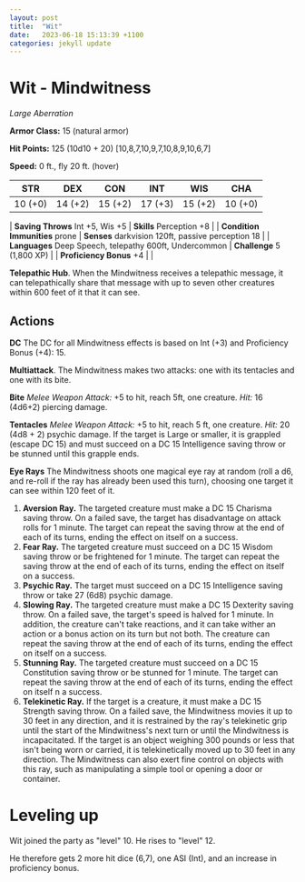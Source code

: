 ```yaml
---
layout: post
title:  "Wit"
date:   2023-06-18 15:13:39 +1100
categories: jekyll update
---
```

# Wit - Mindwitness

*Large Aberration*

**Armor Class:** 15 (natural armor)

**Hit Points:** 125 (10d10 + 20) [10,8,7,10,9,7,10,8,9,10,6,7]

**Speed:** 0 ft., fly 20 ft. (hover)

| STR     | DEX     | CON     | INT     | WIS     | CHA     |
| ------- | ------- | ------- | ------- | ------- | ------- |
| 10 (+0) | 14 (+2) | 15 (+2) | 17 (+3) | 15 (+2) | 10 (+0) |

| **Saving Throws** Int +5, Wis +5 | **Skills** Perception +8 |
| **Condition Immunities** prone   | **Senses** darkvision 120ft, passive perception 18 |
| **Languages** Deep Speech, telepathy 600ft, Undercommon | **Challenge** 5 (1,800 XP) |
| **Proficiency Bonus** +4 | |

**Telepathic Hub**. When the Mindwitness receives a telepathic message, it can telepathically share that message with up to seven other creatures within 600 feet of it that it can see.

## Actions

**DC** The DC for all Mindwitness effects is based on Int (+3) and Proficiency Bonus (+4): 15.

**Multiattack**. The Mindwitness makes two attacks: one with its tentacles and one with its bite.

**Bite** *Melee Weapon Attack:* +5 to hit, reach 5ft, one creature. *Hit:* 16 (4d6+2) piercing damage.

**Tentacles** *Melee Weapon Attack:* +5 to hit, reach 5 ft, one creature. *Hit:* 20 (4d8 + 2) psychic damage. If the target is Large or smaller, it is grappled (escape DC 15) and must succeed on a DC 15 Intelligence saving throw or be stunned until this grapple ends.

**Eye Rays** The Mindwitness shoots one magical eye ray at random (roll a d6, and re-roll if the ray has already been used this turn), choosing one target it can see within 120 feet of it.

1. **Aversion Ray.** The targeted creature must make a DC 15 Charisma saving throw. On a failed save, the target has disadvantage on attack rolls for 1 minute. The target can repeat the saving throw at the end of each of its turns, ending the effect on itself on a success.
2. **Fear Ray.** The targeted creature must succeed on a DC 15 Wisdom saving throw or be frightened for 1 minute. The target can repeat the saving throw at the end of each of its turns, ending the effect on itself on a success.
2. **Psychic Ray.** The target must succeed on a DC 15 Intelligence saving throw or take 27 (6d8) psychic damage.
2. **Slowing Ray.** The targeted creature must make a DC 15 Dexterity saving throw. On a failed save, the target's speed is halved for 1 minute. In addition, the creature can't take reactions, and it can take wither an action or a bonus action on its turn but not both. The creature can repeat the saving throw at the end of each of its turns, ending the effect on itself on a success.
2. **Stunning Ray.** The targeted creature must succeed on a DC 15 Constitution saving throw or be stunned for 1 minute. The target can repeat the saving throw at the end of each of its turns, ending the effect on itself n a success.
2. **Telekinetic Ray.** If the target is a creature, it must make a DC 15 Strength saving throw. On a failed save, the Mindwitness movies it up to 30 feet in any direction, and it is restrained by the ray's telekinetic grip until the start of the Mindwitness's next turn or until the Mindwitness is incapacitated. If the target is an object weighing 300 pounds or less that isn't being worn or carried, it is telekinetically moved up to 30 feet in any direction. The Mindwitness can also exert fine control on objects with this ray, such as manipulating a simple tool or opening a door or container.

# Leveling up

Wit joined the party as "level" 10.  He rises to "level" 12.

He therefore gets 2 more hit dice (6,7), one ASI (Int), and an increase in proficiency bonus.